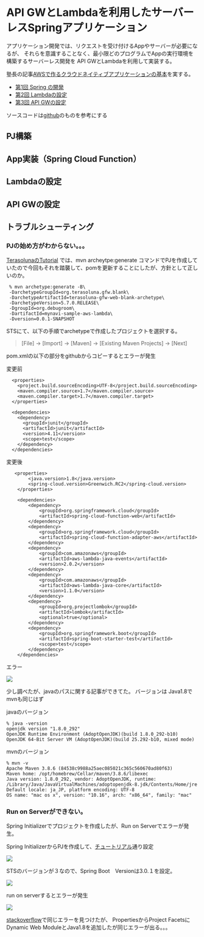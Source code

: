 # API GWとLambdaを利用したサーバーレスSpringアプリケーション
アプリケーション開発では、リクエストを受け付けるAppやサーバーが必要になるが、
それらを意識することなく、最小限どのプログラムでAppの実行環境を構築するサーバーレス開発を
API GWとLambdaを利用して実装する。

塾長の記事[AWSで作るクラウドネイティブアプリケーションの基本](https://news.mynavi.jp/techplus/series/AWS/?page=2)を実する。
- [第1回 Spring の開発](https://news.mynavi.jp/techplus/article/techp4316/)
- [第2回 Lambdaの設定](https://news.mynavi.jp/techplus/article/techp4318/)
- [第3回 API GWの設定](https://news.mynavi.jp/techplus/article/techp4321/)

ソースコードは[github](https://github.com/debugroom/mynavi-sample-aws-lambda)のものを参考にする


## PJ構築
## App実装（Spring Cloud Function）
## Lambdaの設定
## API GWの設定




## トラブルシューティング


### PJの始め方がわからない。。。
[TerasolunaのTutorial](https://debugroom.github.io/technical-academy/kickoff/202210/slides/index.html#/7-1)
では、mvn archeytpe:generate コマンドでPJを作成していたので今回もそれを踏襲して、pomを更新することにしたが、方針として正しいのか。
```
 % mvn archetype:generate -B\
 -DarchetypeGroupId=org.terasoluna.gfw.blank\
 -DarchetypeArtifactId=terasoluna-gfw-web-blank-archetype\
 -DarchetypeVersion=5.7.0.RELEASE\
 -DgroupId=org.debugroom\
 -DartifactId=mynavi-sample-aws-lambda\
 -Dversion=0.0.1-SNAPSHOT
```
STSにて、以下の手順でarchetypeで作成したプロジェクトを選択する。
> [File] -> [Import] -> [Maven] -> [Existing Maven Projects] -> [Next]


pom.xmlの以下の部分をgithubからコピーするとエラーが発生

変更前
```
  <properties>
    <project.build.sourceEncoding>UTF-8</project.build.sourceEncoding>
    <maven.compiler.source>1.7</maven.compiler.source>
    <maven.compiler.target>1.7</maven.compiler.target>
  </properties>

  <dependencies>
    <dependency>
      <groupId>junit</groupId>
      <artifactId>junit</artifactId>
      <version>4.11</version>
      <scope>test</scope>
    </dependency>
  </dependencies>
```
変更後

```
   <properties>
        <java.version>1.8</java.version>
        <spring-cloud.version>Greenwich.RC2</spring-cloud.version>
    </properties>

    <dependencies>
        <dependency>
            <groupId>org.springframework.cloud</groupId>
            <artifactId>spring-cloud-function-web</artifactId>
        </dependency>
        <dependency>
            <groupId>org.springframework.cloud</groupId>
            <artifactId>spring-cloud-function-adapter-aws</artifactId>
        </dependency>
        <dependency>
            <groupId>com.amazonaws</groupId>
            <artifactId>aws-lambda-java-events</artifactId>
            <version>2.0.2</version>
        </dependency>
        <dependency>
            <groupId>com.amazonaws</groupId>
            <artifactId>aws-lambda-java-core</artifactId>
            <version>1.1.0</version>
        </dependency>
        <dependency>
            <groupId>org.projectlombok</groupId>
            <artifactId>lombok</artifactId>
            <optional>true</optional>
        </dependency>
        <dependency>
            <groupId>org.springframework.boot</groupId>
            <artifactId>spring-boot-starter-test</artifactId>
            <scope>test</scope>
        </dependency>
    </dependencies>
```
エラー

![](img/pom_error.png)

少し調べたが、javaのパスに関する記事ができてた。
バージョンは Java1.8でmvnも同じはず

javaのバージョン
```
% java -version
openjdk version "1.8.0_292"
OpenJDK Runtime Environment (AdoptOpenJDK)(build 1.8.0_292-b10)
OpenJDK 64-Bit Server VM (AdoptOpenJDK)(build 25.292-b10, mixed mode)

```
mvnのバージョン
```
% mvn -v
Apache Maven 3.8.6 (84538c9988a25aec085021c365c560670ad80f63)
Maven home: /opt/homebrew/Cellar/maven/3.8.6/libexec
Java version: 1.8.0_292, vendor: AdoptOpenJDK, runtime: /Library/Java/JavaVirtualMachines/adoptopenjdk-8.jdk/Contents/Home/jre
Default locale: ja_JP, platform encoding: UTF-8
OS name: "mac os x", version: "10.16", arch: "x86_64", family: "mac"
```

### Run on Serverができない。
Spring Initializerでプロジェクトを作成したが、Run on Serverでエラーが発生。

Spring InitializerからPJを作成して、[チュートリアル](https://spring.pleiades.io/quickstart)通り設定

![](img/initialize_setting1.png)

STSのバージョンが３なので、Spring Boot　Versionは3.0.１を設定。

![](img/initialize_setting2.png)


run on serverするとエラーが発生

![](img/run_on_server_error.png)

[stackoverflow](https://stackoverflow.com/questions/32731672/the-selection-cannot-be-run-on-any-server)で同じエラーを見つけたが、
PropertiesからProject FacetsにDynamic Web ModuleとJava1.8を追加したが同じエラーが出る。。。
